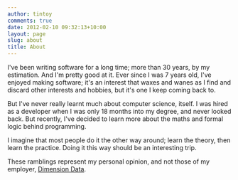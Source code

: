 ```yaml
---
author: tintoy
comments: true
date: 2012-02-10 09:32:13+10:00
layout: page
slug: about
title: About
---
```


I've been writing software for a long time; more than 30 years, by my estimation. And I'm pretty good at it. Ever since I was 7 years old, I've enjoyed making software; it's an interest that waxes and wanes as I find and discard other interests and hobbies, but it's one I keep coming back to.

But I've never really learnt much about computer science, itself. I was hired as a developer when I was only 18 months into my degree, and never looked back. But recently, I've decided to learn more about the maths and formal logic behind programming.

I imagine that most people do it the other way around; learn the theory, then learn the practice. Doing it this way should be an interesting trip.

These ramblings represent my personal opinion, and not those of my employer, [Dimension Data](http://www.dimensiondata.com/en-AU/Solutions/Cloud/).
